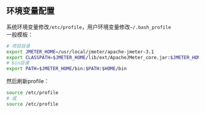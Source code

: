 ## 环境变量配置
系统环境变量修改```/etc/profile```，用户环境变量修改```~/.bash_profile```  
一般模板：  
```bash
# 项目目录
export JMETER_HOME=/usr/local/jmeter/apache-jmeter-3.1
export CLASSPATH=$JMETER_HOME/lib/ext/ApacheJMeter_core.jar:$JMETER_HOME/lib/jorphan.jar:$JMETER_HOME/lib/logkit-2.0.jar:$CLASSPATH
# bin目录
export PATH=$JMETER_HOME/bin:$PATH:$HOME/bin
```
然后刷新profile：
```bash
source /etc/profile
# 或
source /etc/profile
```